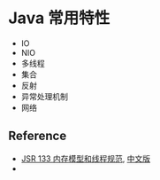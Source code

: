 # Java 常用特性

- IO
- NIO
- 多线程
- 集合
- 反射
- 异常处理机制
- 网络

## Reference

- [JSR 133 内存模型和线程规范](https://jcp.org/en/jsr/detail?id=133), [中文版](http://ifeve.com/wp-content/uploads/2014/03/JSR133%E4%B8%AD%E6%96%87%E7%89%881.pdf)
- 